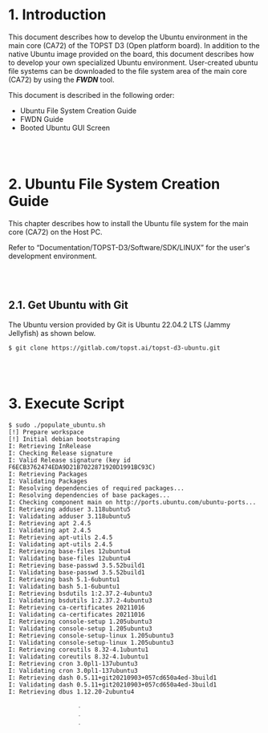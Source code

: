 # 1. Introduction
This document describes how to develop the Ubuntu environment in the main core (CA72) of the TOPST D3 (Open platform board). In addition to the native Ubuntu image provided on the board, this document describes how to develop your own specialized Ubuntu environment. User-created ubuntu file systems can be downloaded to the file system area of the main core (CA72) by using the **_FWDN_** tool.

This document is described in the following order:
* Ubuntu File System Creation Guide
* FWDN Guide
* Booted Ubuntu GUI Screen 
  
<br><br>

# 2. Ubuntu File System Creation Guide

This chapter describes how to install the Ubuntu file system for the main core (CA72) on the Host PC.

Refer to “Documentation/TOPST-D3/Software/SDK/LINUX” for the user's development environment.

<br><br>

## 2.1. Get Ubuntu with Git
The Ubuntu version provided by Git is Ubuntu 22.04.2 LTS (Jammy Jellyfish) as shown below.

```
$ git clone https://gitlab.com/topst.ai/topst-d3-ubuntu.git
```

<br><br>

# 3. Execute Script

```
$ sudo ./populate_ubuntu.sh 
[!] Prepare workspace
[!] Initial debian bootstraping
I: Retrieving InRelease 
I: Checking Release signature
I: Valid Release signature (key id F6ECB3762474EDA9D21B7022871920D1991BC93C)
I: Retrieving Packages 
I: Validating Packages 
I: Resolving dependencies of required packages...
I: Resolving dependencies of base packages...
I: Checking component main on http://ports.ubuntu.com/ubuntu-ports...
I: Retrieving adduser 3.118ubuntu5
I: Validating adduser 3.118ubuntu5
I: Retrieving apt 2.4.5
I: Validating apt 2.4.5
I: Retrieving apt-utils 2.4.5
I: Validating apt-utils 2.4.5
I: Retrieving base-files 12ubuntu4
I: Validating base-files 12ubuntu4
I: Retrieving base-passwd 3.5.52build1
I: Validating base-passwd 3.5.52build1
I: Retrieving bash 5.1-6ubuntu1
I: Validating bash 5.1-6ubuntu1
I: Retrieving bsdutils 1:2.37.2-4ubuntu3
I: Validating bsdutils 1:2.37.2-4ubuntu3
I: Retrieving ca-certificates 20211016
I: Validating ca-certificates 20211016
I: Retrieving console-setup 1.205ubuntu3
I: Validating console-setup 1.205ubuntu3
I: Retrieving console-setup-linux 1.205ubuntu3
I: Validating console-setup-linux 1.205ubuntu3
I: Retrieving coreutils 8.32-4.1ubuntu1
I: Validating coreutils 8.32-4.1ubuntu1
I: Retrieving cron 3.0pl1-137ubuntu3
I: Validating cron 3.0pl1-137ubuntu3
I: Retrieving dash 0.5.11+git20210903+057cd650a4ed-3build1
I: Validating dash 0.5.11+git20210903+057cd650a4ed-3build1
I: Retrieving dbus 1.12.20-2ubuntu4

                   ㆍ
                   ㆍ
                   ㆍ
```



